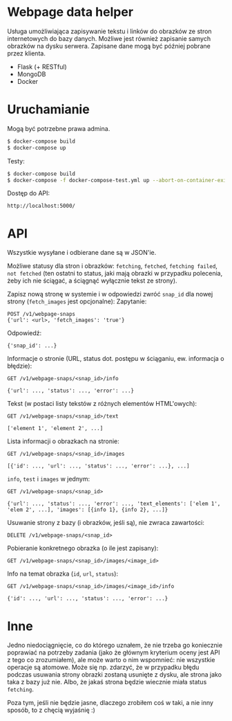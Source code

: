 # Webpage data helper
Usługa umożliwiająca zapisywanie tekstu i linków do obrazków ze stron internetowych do bazy danych. Możliwe jest również zapisanie samych obrazków na dysku serwera. Zapisane dane mogą być później pobrane przez klienta.

- Flask (+ RESTful)
- MongoDB
- Docker

# Uruchamianie
Mogą być potrzebne prawa admina.
```sh
$ docker-compose build
$ docker-compose up
```
Testy:
```sh
$ docker-compose build
$ docker-compose -f docker-compose-test.yml up --abort-on-container-exit web
```
Dostęp do API:
```
http://localhost:5000/
```

# API
Wszystkie wysyłane i odbierane dane są w JSON'ie.

Możliwe statusy dla stron i obrazków: `fetching`, `fetched`, `fetching failed`, `not fetched` (ten ostatni to status, jaki mają obrazki w przypadku polecenia, żeby ich nie ściągać, a ściągnąć wyłącznie tekst ze strony).

Zapisz nową stronę w systemie i w odpowiedzi zwróć `snap_id` dla nowej strony (`fetch_images` jest opcjonalne):
Zapytanie:
```
POST /v1/webpage-snaps
{'url': <url>, 'fetch_images': 'true'}
```
Odpowiedź:
```
{'snap_id': ...}
```

Informacje o stronie (URL, status dot. postępu w ściąganiu, ew. informacja o błędzie):
```
GET /v1/webpage-snaps/<snap_id>/info
```
```
{'url': ..., 'status': ..., 'error': ...}
```

Tekst (w postaci listy tekstów z różnych elementów HTML'owych):
```
GET /v1/webpage-snaps/<snap_id>/text
```
```
['element 1', 'element 2', ...]
```

Lista informacji o obrazkach na stronie:
```
GET /v1/webpage-snaps/<snap_id>/images
```
```
[{'id': ..., 'url': ..., 'status': ..., 'error': ...}, ...]
```

`info`, `test` i `images` w jednym:
```
GET /v1/webpage-snaps/<snap_id>
```
```
{'url': ..., 'status': ..., 'error': ..., 'text_elements': ['elem 1', 'elem 2', ...], 'images': [{info 1}, {info 2}, ...]}
```

Usuwanie strony z bazy (i obrazków, jeśli są), nie zwraca zawartości:
```
DELETE /v1/webpage-snaps/<snap_id>
```

Pobieranie konkretnego obrazka (o ile jest zapisany):
```
GET /v1/webpage-snaps/<snap_id>/images/<image_id>
```

Info na temat obrazka (`id`, `url`, `status`):
```
GET /v1/webpage-snaps/<snap_id>/images/<image_id>/info
```
```
{'id': ..., 'url': ..., 'status': ..., 'error': ...}
```

# Inne
Jedno niedociągnięcie, co do którego uznałem, że nie trzeba go koniecznie poprawiać na potrzeby zadania (jako że głównym kryterium oceny jest API z tego co zrozumiałem), ale może warto o nim wspomnieć: nie wszystkie operacje są atomowe.
Może się np. zdarzyć, że w przypadku błędu podczas usuwania strony obrazki zostaną usunięte z dysku, ale strona jako taka z bazy już nie. Albo, że jakaś strona będzie wiecznie miała status `fetching`.

Poza tym, jeśli nie będzie jasne, dlaczego zrobiłem coś w taki, a nie inny sposób, to z chęcią wyjaśnię :)
